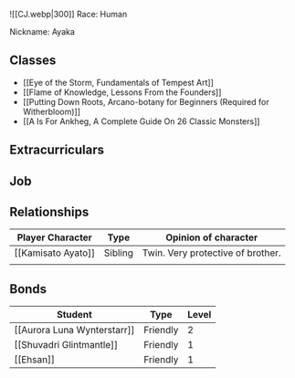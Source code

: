 ![[CJ.webp|300]]
Race: Human

Nickname: Ayaka

## Classes

- [[Eye of the Storm, Fundamentals of Tempest Art]]
- [[Flame of Knowledge, Lessons From the Founders]]
- [[Putting Down Roots, Arcano-botany for Beginners (Required for Witherbloom)]]
- [[A Is For Ankheg, A Complete Guide On 26 Classic Monsters]]
## Extracurriculars

## Job

## Relationships

| Player Character   | Type    | Opinion of character              |
| ------------------ | ------- | --------------------------------- |
| [[Kamisato Ayato]] | Sibling | Twin. Very protective of brother. |
|                    |         |                                   |
## Bonds

| Student                     | Type     | Level |
| --------------------------- | -------- | ----- |
| [[Aurora Luna Wynterstarr]] | Friendly | 2     |
| [[Shuvadri Glintmantle]]    | Friendly | 1     |
| [[Ehsan]]                   | Friendly | 1      |
